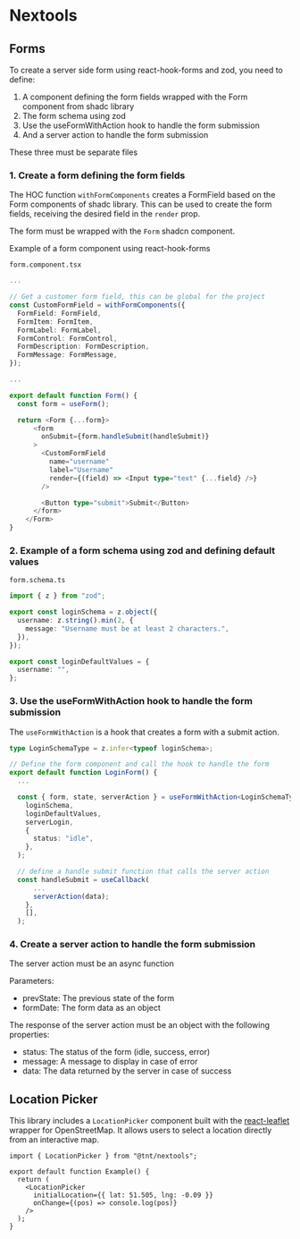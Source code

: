 # Nextools

## Forms

To create a server side form using react-hook-forms and zod, you need to define:

1. A component defining the form fields wrapped with the Form component from shadc library
2. The form schema using zod
3. Use the useFormWithAction hook to handle the form submission
4. And a server action to handle the form submission

These three must be separate files

### 1. Create a form defining the form fields

The HOC function `withFormComponents` creates a FormField based on the Form components of shadc library. This can be used to create the form fields, receiving the desired field in the `render` prop.

The form must be wrapped with the `Form` shadcn component.

Example of a form component using react-hook-forms

`form.component.tsx`

```typescript
...

// Get a customer form field, this can be global for the project
const CustomFormField = withFormComponents({
  FormField: FormField,
  FormItem: FormItem,
  FormLabel: FormLabel,
  FormControl: FormControl,
  FormDescription: FormDescription,
  FormMessage: FormMessage,
});

...

export default function Form() {
  const form = useForm();

  return <Form {...form}>
      <form
        onSubmit={form.handleSubmit(handleSubmit)}
      >
        <CustomFormField
          name="username"
          label="Username"
          render={(field) => <Input type="text" {...field} />}
        />

        <Button type="submit">Submit</Button>
      </form>
    </Form>
}
```

### 2. Example of a form schema using zod and defining default values

`form.schema.ts`

```typescript
import { z } from "zod";

export const loginSchema = z.object({
  username: z.string().min(2, {
    message: "Username must be at least 2 characters.",
  }),
});

export const loginDefaultValues = {
  username: "",
};
```

### 3. Use the useFormWithAction hook to handle the form submission

The `useFormWithAction` is a hook that creates a form with a submit action.

```typescript
type LoginSchemaType = z.infer<typeof loginSchema>;

// Define the form component and call the hook to handle the form
export default function LoginForm() {
  ...

  const { form, state, serverAction } = useFormWithAction<LoginSchemaType>(
    loginSchema,
    loginDefaultValues,
    serverLogin,
    {
      status: "idle",
    },
  );

  // define a handle submit function that calls the server action
  const handleSubmit = useCallback(
      ...
      serverAction(data);
    },
    [],
  );
```

### 4. Create a server action to handle the form submission

The server action must be an async function

Parameters:

- prevState: The previous state of the form
- formDate: The form data as an object

The response of the server action must be an object with the following properties:

- status: The status of the form (idle, success, error)
- message: A message to display in case of error
- data: The data returned by the server in case of success

## Location Picker

This library includes a `LocationPicker` component built with the [react-leaflet](https://react-leaflet.js.org/) wrapper for OpenStreetMap. It allows users to select a location directly from an interactive map.

```tsx
import { LocationPicker } from "@tnt/nextools";

export default function Example() {
  return (
    <LocationPicker
      initialLocation={{ lat: 51.505, lng: -0.09 }}
      onChange={(pos) => console.log(pos)}
    />
  );
}
```
